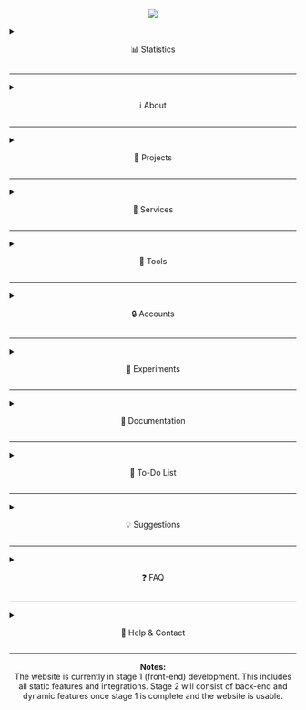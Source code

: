 <p align="center">
  <img src="https://github.com/user-attachments/assets/8249e44b-0508-442b-bd85-34342d287753">
</p>

<details>
  <summary><p align="center">📊 Statistics</p></summary>

  <p align="center">
    <img src="https://komarev.com/ghpvc/?username=dev-fortitude&color=blue"><br>
    <img src="https://img.shields.io/github/downloads/dev-fortitude/Site/latest/total?color=red"><br>
    <img src="https://img.shields.io/github/v/release/dev-fortitude/Site">
  </p>

</details>

---

<details>
  <summary><p align="center">ℹ️ About</p></summary>

  <p align="center">
    The Fortitude website is a collection of Our projects, services, tools, and more.  
    Its goal is to house all of Our public content in one place, making it easily accessible.  
  </p>

</details>

---

<details>
  <summary><p align="center">🧩 Projects</p></summary>

  <p align="center">
    This list will be updated and will correspond to what's available on the website.  
  </p>

</details>

---

<details>
  <summary><p align="center">🔔 Services</p></summary>

  <p align="center">
    This list will be updated and will correspond to what's available on the website.  
  </p>

</details>

---

<details>
  <summary><p align="center">🧰 Tools</p></summary>

  <p align="center">
    This list will be updated and will correspond to what's available on the website.  
  </p>

</details>

---

<details>
  <summary><p align="center">🔒 Accounts</p></summary>

  <p align="center">
    For now, the website doesn't have OAuth / login support.  
    This will change in the near future, please be patient!  
  </p>

</details>

---

<details>
  <summary><p align="center">🧪 Experiments</p></summary>

  <p align="center">
    <a href="https://google.com/404">FortiChat</a> - Our online chatting platform where Users can communicate with other Users of the site.  
    <br>
    <a href="https://google.com/404">Fortitude AI</a> - Our independent AI that Users can interact with.  
  </p>

</details>

---

<details>
  <summary><p align="center">📁 Documentation</p></summary>

  <p align="center">
    Feel free to read through Our official documentation.  
    <br>
    <a href="https://google.com/404">Terms Of Service</a> |  
    <a href="https://google.com/404">Code Of Conduct</a> |  
    <a href="https://google.com/404">Privacy Policy</a> |  
    <a href="https://google.com/404">Legal</a>  
  </p>

</details>

---

<details>
  <summary><p align="center">📝 To-Do List</p></summary>

  <p align="center">
    ✅ Add website structure<br>
    ✅ Add MetaData & SEO tags to all pages<br>
    ✅ Add CSS StyleSheet<br>
    ✅ Add JS scripting file<br>
    ✅ Add Manifest JSON file<br>
    ✅ Add pre-loader<br>
    ✅ Add homepage  
  </p>

</details>

---

<details>
  <summary><p align="center">💡 Suggestions</p></summary>

  <p align="center">
    If You have any suggestions for the website or want a feature to be added, state it!  
    You can open an issue and explain there or use the contact info below.  
  </p>

</details>

---

<details>
  <summary><p align="center">❓ FAQ</p></summary>

  <p align="center">
    As of now, there are no FAQs.  
    We'll add some here once We get some!  
  </p>

</details>

---

<details>
  <summary><p align="center">📧 Help & Contact</p></summary>

  <p align="center">
    Email: developments.fortitude@gmail.com  
  </p>

</details>

---

<p align="center">
  <strong>Notes:</strong><br>
  The website is currently in stage 1 (front-end) development.  
  This includes all static features and integrations.  
  Stage 2 will consist of back-end and dynamic features once stage 1 is complete and the website is usable.  
</p>
